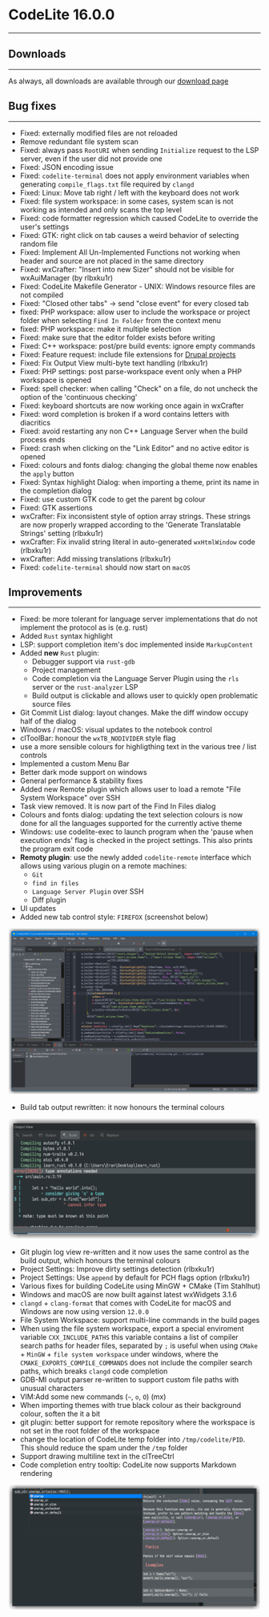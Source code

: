 # CodeLite 16.0.0
---

## Downloads
---

As always, all downloads are available through our [download page][1]

## Bug fixes
---

- Fixed: externally modified files are not reloaded
- Remove redundant file system scan
- Fixed: always pass `RootURI` when sending `Initialize` request to the LSP server, even if the user did not provide one
- Fixed: JSON encoding issue
- Fixed: `codelite-terminal` does not apply environment variables when generating `compile_flags.txt` file required by `clangd`
- Fixed: Linux: Move tab right / left with the keyboard does not work
- Fixed: file system workspace: in some cases, system scan is not working as intended and only scans the top level
- Fixed: code formatter regression which caused CodeLite to override the user's settings
- Fixed: GTK: right click on tab causes a weird behavior of selecting random file
- Fixed: Implement All Un-Implemented Functions not working when header and source are not placed in the same directory
- Fixed: wxCrafter: "Insert into new Sizer" should not be visible for wxAuiManager (by rlbxku1r)
- Fixed: CodeLite Makefile Generator - UNIX: Windows resource files are not compiled
- Fixed: "Closed other tabs" -> send "close event" for every closed tab
- fixed: PHP workspace: allow user to include the workspace or project folder when selecting `Find In Folder` from the context menu
- fixed: PHP workspace: make it multiple selection
- Fixed: make sure that the editor folder exists before writing
- Fixed: C++ workspace: post/pre build events: ignore empty commands
- Fixed: Feature request: include file extensions for [Drupal projects][2]
- Fixed: Fix Output View multi-byte text handling (rlbxku1r)
- Fixed: PHP settings: post parse-workspace event only when a PHP workspace is opened
- Fixed: spell checker: when calling "Check" on a file, do not uncheck the option of the 'continuous checking'
- Fixed: keyboard shortcuts are now working once again in wxCrafter
- Fixed: word completion is broken if a word contains letters with diacritics
- Fixed: avoid restarting any non C++ Language Server when the build process ends
- Fixed: crash when clicking on the "Link Editor" and no active editor is opened
- Fixed: colours and fonts dialog: changing the global theme now enables the `apply` button
- Fixed: Syntax highlight Dialog: when importing a theme, print its name in the completion dialog
- Fixed: use custom GTK code to get the parent bg colour
- Fixed: GTK assertions
- wxCrafter: Fix inconsistent style of option array strings. These strings are now properly wrapped according to the 'Generate Translatable Strings' setting (rlbxku1r)
- wxCrafter: Fix invalid string literal in auto-generated `wxHtmlWindow` code (rlbxku1r)
- wxCrafter: Add missing translations (rlbxku1r)
- Fixed: `codelite-terminal` should now start on `macOS`

## Improvements
---

- Fixed: be more tolerant for language server implementations that do not implement the protocol as is (e.g. rust)
- Added `Rust` syntax highlight
- LSP: support completion item's doc implemented inside `MarkupContent`
- Added **new** `Rust` plugin:
    - Debugger support via `rust-gdb`
    - Project management
    - Code completion via the Language Server Plugin using the `rls` server or the `rust-analyzer` LSP
    - Build output is clickable and allows user to quickly open problematic source files
- Git Commit List dialog: layout changes. Make the diff window occupy half of the dialog
- Windows / macOS: visual updates to the notebook control
- clToolBar: honour the `wxTB_NODIVIDER` style flag
- use a more sensible colours for highligthing text in the various tree / list controls
- Implemented a custom Menu Bar
- Better dark mode support on windows
- General performance & stability fixes
- Added new Remote plugin which allows user to load a remote "File System Workspace" over SSH
- Task view removed. It is now part of the Find In Files dialog
- Colours and fonts dialog: updating the text selection colours is now done for all the languages supported for the currently active theme
- Windows: use codelite-exec to launch program when the 'pause when execution ends' flag is checked in the project settings. This also prints the program exit code
- **Remoty plugin**: use the newly added `codelite-remote` interface which allows using various plugin on a remote machines:
    - `Git`
    - `find in files` 
    - `Language Server Plugin` over SSH
    - Diff plugin
- UI updates
- Added new tab control style: `FIREFOX` (screenshot below)

![codelite-dark](images/16/cl-dark-16.png)

- Build tab output rewritten: it now honours the terminal colours

![coloured-output](images/16/coloured-build.png)

- Git plugin log view re-written and it now uses the same control as the build output, which honours the terminal colours
- Project Settings: Improve dirty settings detection (rlbxku1r)
- Project Settings: Use `append` by default for PCH flags option (rlbxku1r)
- Various fixes for building CodeLite using MinGW + CMake (Tim Stahlhut)
- Windows and macOS are now built against latest wxWidgets 3.1.6
- `clangd` + `clang-format` that comes with CodeLite for macOS and Windows are now using version `12.0.0`
- File System Workspace: support multi-line commands in the build pages
- When using the file system workspace, export a special enviroment variable `CXX_INCLUDE_PATHS` this variable contains a list of compiler search paths for header files, separated by `;` is useful when using `CMake` + `MinGW` + `file system workspace` under windows, where the `CMAKE_EXPORTS_COMPILE_COMMANDS` does not include the compiler search paths, which breaks `clangd` code completion
- GDB-MI output parser re-written to support custom file paths with unusual characters
- VIM:Add some new commands (`~`, `o`, `O`) (mx)
- When importing themes with true black colour as their background colour, soften the it a bit
- git plugin: better support for remote repository where the workspace is not set in the root folder of the workspace
- change the location of CodeLite temp folder into `/tmp/codelite/PID`. This should reduce the spam under the `/tmp` folder
- Support drawing multiline text in the clTreeCtrl
- Code completion entry tooltip: CodeLite now supports Markdown rendering

![codelite-coloured-tip](images/16/coloured-tip.png)

[1]: https://downloads.codelite.org
[2]:  https://github.com/eranif/codelite/issues/2704